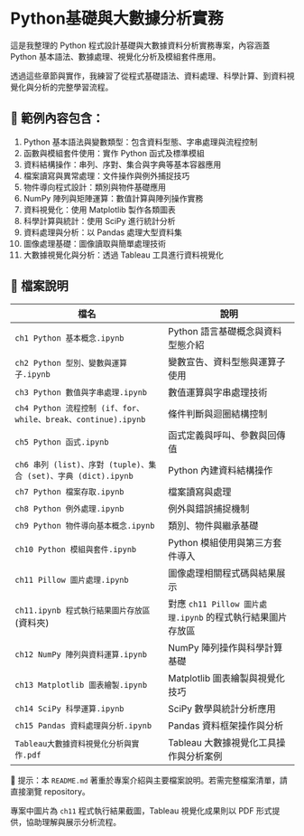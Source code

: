 # Python基礎與大數據分析實務

這是我整理的 Python 程式設計基礎與大數據資料分析實務專案，內容涵蓋 Python 基本語法、數據處理、視覺化分析及模組套件應用。

透過這些章節與實作，我練習了從程式基礎語法、資料處理、科學計算、到資料視覺化與分析的完整學習流程。

## 📌 範例內容包含：

1. Python 基本語法與變數類型：包含資料型態、字串處理與流程控制  
2. 函數與模組套件使用：實作 Python 函式及標準模組  
3. 資料結構操作：串列、序對、集合與字典等基本容器應用  
4. 檔案讀寫與異常處理：文件操作與例外捕捉技巧  
5. 物件導向程式設計：類別與物件基礎應用  
6. NumPy 陣列與矩陣運算：數值計算與陣列操作實務  
7. 資料視覺化：使用 Matplotlib 製作各類圖表  
8. 科學計算與統計：使用 SciPy 進行統計分析  
9. 資料處理與分析：以 Pandas 處理大型資料集  
10. 圖像處理基礎：圖像讀取與簡單處理技術  
11. 大數據視覺化與分析：透過 Tableau 工具進行資料視覺化  

## 📁 檔案說明

| 檔名                                                        | 說明                                                        |
|-------------------------------------------------------------|-------------------------------------------------------------|
| `ch1 Python 基本概念.ipynb`                                  | Python 語言基礎概念與資料型態介紹                             |
| `ch2 Python 型別、變數與運算子.ipynb`                       | 變數宣告、資料型態與運算子使用                              |
| `ch3 Python 數值與字串處理.ipynb`                           | 數值運算與字串處理技術                                      |
| `ch4 Python 流程控制 (if、for、while、break、continue).ipynb` | 條件判斷與迴圈結構控制                                      |
| `ch5 Python 函式.ipynb`                                     | 函式定義與呼叫、參數與回傳值                                |
| `ch6 串列 (list)、序對 (tuple)、集合 (set)、字典 (dict).ipynb` | Python 內建資料結構操作                                     |
| `ch7 Python 檔案存取.ipynb`                                 | 檔案讀寫與處理                                             |
| `ch8 Python 例外處理.ipynb`                                 | 例外與錯誤捕捉機制                                         |
| `ch9 Python 物件導向基本概念.ipynb`                         | 類別、物件與繼承基礎                                       |
| `ch10 Python 模組與套件.ipynb`                              | Python 模組使用與第三方套件導入                              |
| `ch11 Pillow 圖片處理.ipynb`                                | 圖像處理相關程式碼與結果展示                                 |
| `ch11.ipynb 程式執行結果圖片存放區` (資料夾)                | 對應 `ch11 Pillow 圖片處理.ipynb` 的程式執行結果圖片存放區   |
| `ch12 NumPy 陣列與資料運算.ipynb`                           | NumPy 陣列操作與科學計算基礎                                 |
| `ch13 Matplotlib 圖表繪製.ipynb`                            | Matplotlib 圖表繪製與視覺化技巧                             |
| `ch14 SciPy 科學運算.ipynb`                                 | SciPy 數學與統計分析應用                                   |
| `ch15 Pandas 資料處理與分析.ipynb`                          | Pandas 資料框架操作與分析                                  |
| `Tableau大數據資料視覺化分析與實作.pdf`                      | Tableau 大數據視覺化工具操作與分析案例                       |

📌 提示：本 `README.md` 著重於專案介紹與主要檔案說明。若需完整檔案清單，請直接瀏覽 repository。  

專案中圖片為 `ch11` 程式執行結果截圖，Tableau 視覺化成果則以 PDF 形式提供，協助理解與展示分析流程。